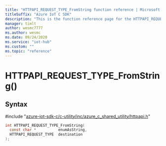 ```yaml
---                             
title: "HTTPAPI_REQUEST_TYPE_FromString function reference | Microsoft Docs" 
titleSuffix: "Azure IoT C SDK"            
description: "This is the function reference page for the HTTPAPI_REQUEST_TYPE_FromString() function in the Azure IoT C SDK. This SDK is used with Azure IoT Hub and Azure IoT Hub Device Provisioning Service"            
manager: timlt                 
author: wesmc7777              
ms.author: wesmc               
ms.date: 09/24/2020                    
ms.service: "iot-hub"             
ms.custom: ""                
ms.topic: "reference"        
---                            
```


# HTTPAPI_REQUEST_TYPE_FromString()

## Syntax

\#include "[azure-iot-sdk-c/c-utility/inc/azure_c_shared_utility/httpapi.h](../httpapi-h.md)"  
```C
int HTTPAPI_REQUEST_TYPE_FromString(
  const char *          enumAsString,
  HTTPAPI_REQUEST_TYPE  destination
);
```


